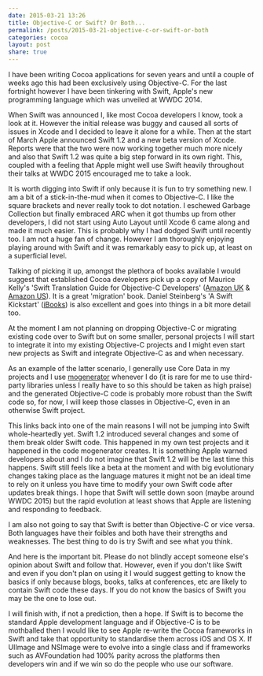 ```yaml
---
date: 2015-03-21 13:26
title: Objective-C or Swift? Or Both...
permalink: /posts/2015-03-21-objective-c-or-swift-or-both
categories: cocoa
layout: post
share: true
---
```


I have been writing Cocoa applications for seven years and until a couple of weeks ago this had been exclusively using Objective-C. For the last fortnight however I have been tinkering with Swift, Apple's new programming language which was unveiled at WWDC 2014.

When Swift was announced I, like most Cocoa developers I know, took a look at it. However the initial release was buggy and caused all sorts of issues in Xcode and I decided to leave it alone for a while. Then at the start of March Apple announced Swift 1.2 and a new beta version of Xcode. Reports were that the two were now working together much more nicely and also that Swift 1.2 was quite a big step forward in its own right. This, coupled with a feeling that Apple might well use Swift heavily throughout their talks at WWDC 2015 encouraged me to take a look.

It is worth digging into Swift if only because it is fun to try something new. I am a bit of a stick-in-the-mud when it comes to Objective-C. I like the square brackets and never really took to dot notation. I eschewed Garbage Collection but finally embraced ARC when it got thumbs up from other developers, I did not start using Auto Layout until Xcode 6 came along and made it much easier. This is probably why I had dodged Swift until recently too. I am not a huge fan of change. However I am thoroughly enjoying playing around with Swift and it was remarkably easy to pick up, at least on a superficial level.

Talking of picking it up, amongst the plethora of books available I would suggest that established Cocoa developers pick up a copy of Maurice Kelly's 'Swift Translation Guide for Objective-C Developers' ([Amazon UK](http://www.amazon.co.uk/Swift-Translation-Guide-Objective-C-Users/dp/013404469X) & [Amazon US](http://www.amazon.com/Swift-Translation-Guide-Objective-C-Users/dp/013404469X/ref=sr_1_1?ie=UTF8&qid=1426945648&sr=8-1&keywords=Swift+Translation+Guide+for+Objective-C+Developers)). It is a great 'migration' book. Daniel Steinberg's 'A Swift Kickstart' ([iBooks](https://itunes.apple.com/gb/book/a-swift-kickstart/id891801923?mt=11)) is also excellent and goes into things in a bit more detail too.

At the moment I am not planning on dropping Objective-C or migrating existing code over to Swift but on some smaller, personal projects I will start to integrate it into my existing Objective-C projects and I might even start new projects as Swift and integrate Objective-C as and when necessary.

As an example of the latter scenario, I generally use Core Data in my projects and I use [mogenerator](http://rentzsch.github.io/mogenerator/) whenever I do (it is rare for me to use third-party libraries unless I really have to so this should be taken as high praise) and the generated Objective-C code is probably more robust than the Swift code so, for now, I will keep those classes in Objective-C, even in an otherwise Swift project. 

This links back into one of the main reasons I will not be jumping into Swift whole-heartedly yet. Swift 1.2 introduced several changes and some of them break older Swift code. This happened in my own test projects and it happened in the code mogenerator creates. It is something Apple warned developers about and I do not imagine that Swift 1.2 will be the last time this happens. Swift still feels like a beta at the moment and with big evolutionary changes taking place as the language matures it might not be an ideal time to rely on it unless you have time to modify your own Swift code after updates break things. I hope that Swift will settle down soon (maybe around WWDC 2015) but the rapid evolution at least shows that Apple are listening and responding to feedback.

I am also not going to say that Swift is better than Objective-C or vice versa. Both languages have their foibles and both have their strengths and weaknesses. The best thing to do is try Swift and see what you think.

And here is the important bit. Please do not blindly accept someone else's opinion about Swift and follow that. However, even if you don't like Swift and even if you don't plan on using it I would suggest getting to know the basics if only because blogs, books, talks at conferences, etc are likely to contain Swift code these days. If you do not know the basics of Swift you may be the one to lose out.

I will finish with, if not a prediction, then a hope. If Swift is to become the standard Apple development language and if Objective-C is to be mothballed then I would like to see Apple re-write the Cocoa frameworks in Swift and take that opportunity to standardise them across iOS and OS X. If UIImage and NSImage were to evolve into a single class and if frameworks such as AVFoundation had 100% parity across the platforms then developers win and if we win so do the people who use our software.
